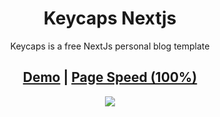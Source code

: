 <h1 align=center>Keycaps Nextjs</h1>
<p align=center>Keycaps is a free NextJs personal blog template</p>
<h2 align="center"> <a target="_blank" href="https://samiti.dev" rel="nofollow">Demo</a> | <a  target="_blank" href="#">Page Speed (100%)</a>
</h2>

<p align=center>
  <a href="https://github.com/vercel/next.js/releases/tag/v13.5.6" alt="Contributors">
    <img src="https://img.shields.io/static/v1?label=NEXTJS&message=13.5.6&color=000&logo=nextjs" />
  </a>
</p>

